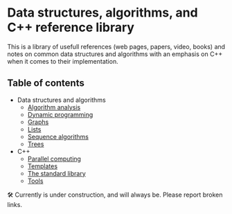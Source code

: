 # Data structures, algorithms, and C++ reference library

This is a library of usefull references (web pages, papers, video, books) and notes
on common data structures and algorithms with an emphasis on C++ when it comes to their
implementation.


## Table of contents

* Data structures and algorithms
	* [Algorithm analysis](data_structures_and_algorithms/algoritm_analysis.md)
	* [Dynamic programming](data_structures_and_algorithms/dynamic_programming.md)
	* [Graphs](data_structures_and_algorithms/graphs.md)
	* [Lists](data_structures_and_algorithms/lists.md)
	* [Sequence algorithms](data_structures_and_algorithms/sequence_algorithms.md)
	* [Trees](data_structures_and_algorithms/trees.md)
* C++
	* [Parallel computing](cpp/parallel_computing.md)
	* [Templates](cpp/templates.md)
	* [The standard library](cpp/std_library.md)
	* [Tools](cpp/tools.md)

:hammer_and_wrench: Currently is under construction, and will always be. Please report broken links.
